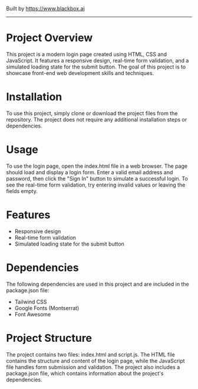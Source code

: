 
Built by https://www.blackbox.ai

---

# Project Overview

This project is a modern login page created using HTML, CSS and JavaScript. It features a responsive design, real-time form validation, and a simulated loading state for the submit button. The goal of this project is to showcase front-end web development skills and techniques.

# Installation

To use this project, simply clone or download the project files from the repository. The project does not require any additional installation steps or dependencies.

# Usage

To use the login page, open the index.html file in a web browser. The page should load and display a login form. Enter a valid email address and password, then click the "Sign In" button to simulate a successful login. To see the real-time form validation, try entering invalid values or leaving the fields empty.

# Features

- Responsive design
- Real-time form validation
- Simulated loading state for the submit button

# Dependencies

The following dependencies are used in this project and are included in the package.json file:

- Tailwind CSS
- Google Fonts (Montserrat)
- Font Awesome

# Project Structure

The project contains two files: index.html and script.js. The HTML file contains the structure and content of the login page, while the JavaScript file handles form submission and validation. The project also includes a package.json file, which contains information about the project's dependencies.